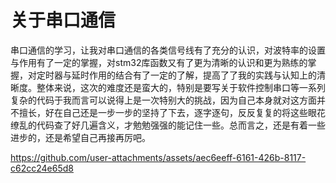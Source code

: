 # 关于串口通信
串口通信的学习，让我对串口通信的各类信号线有了充分的认识，对波特率的设置与作用有了一定的掌握，对stm32库函数又有了更为清晰的认识和更为熟练的掌握，对定时器与延时作用的结合有了一定的了解，提高了了我的实践与认知上的清晰度。整体来说，这次的难度还是蛮大的，特别是要写关于软件控制串口等一系列复杂的代码于我而言可以说得上是一次特别大的挑战，因为自己本身就对这方面并不擅长，好在自己还是一步一步的坚持了下去，逐字逐句，反反复复的将这些眼花缭乱的代码查了好几遍含义，才勉勉强强的能记住一些。总而言之，还是有着一些进步的，还是希望自己再接再厉吧。






https://github.com/user-attachments/assets/aec6eeff-6161-426b-8117-c62cc24e65d8



